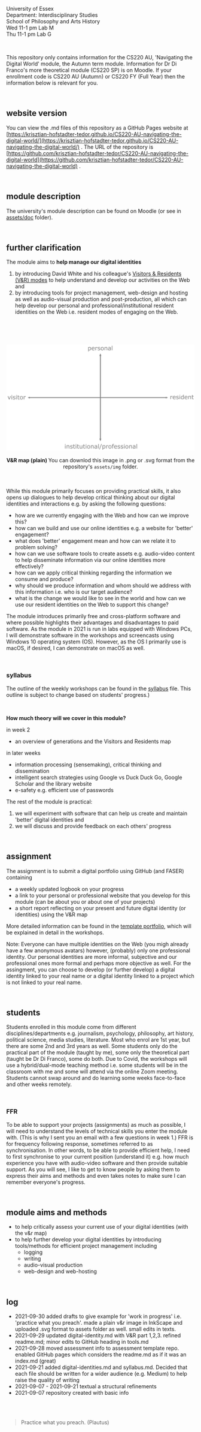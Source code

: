 <!--
#todo
## slides for Paula
## finish template
- explore last year's submissions
## finish digital-identities.md
## make screencast for GitHub, VSC, GitHub Desktop

## write here - publish on Medium (later)
  - write each file for Medium audience (and students) 
  - needs to be accessible here (or on khofstadter.com) as well as students might not have access to more than 5 articles, etc.
  - use 'you could read it on Medium' on the top of the file once published on Medium

## week 2 module outline/digital identity/assignment template
- finish digital-identity.md
- finish template repo
  - have a look at examples from last year and ARU
  - can they clone this repo or should the download/upload?
  - populate with all files needed (perhaps own v&r maps)
  - write assessment guide and rubric/checksheet

## syllabus w3 - w7
- GitHub repo
- tools.md
- other .md files
### screencasts
- find mic solution
- book lab M or G
- make screencasts in lab G

## labs
- option A: student computer or lecturn
- option B: mac with remote desktop
- any update about the little table?
- revised hybrid class teaching (how can audio sources be mixed efficiently)
- are breakout rooms in hybrid classes possible?

## compulsory induction
- what compusory induction do I have to do?

## address all themes in syllabus
- digital identities
- e-safety
- blogging
- social media
- multimedia production
- intelligent search strategies
- how are digital technologies transforming society?
- to what extent do digital technologies curb or enhance our rights and freedom?
- what digital skills are needed for the knowledge economy and a democratic society?
- how can we build and use our online identities?
- how might we use digital technologies as creative and engaging forms of communication?

## hex and performance
- who wants to perform?
-->

<!-- #todo can I add a custom title in an HTML head here? -->

University of Essex    
Department: Interdisciplinary Studies   
School of Philosophy and Arts History  
Wed 11-1 pm Lab M  
Thu 11-1 pm Lab G  

<br>
    
This repository only contains information for the CS220 AU, 'Navigating the Digital World' module, the Autumn term module. Information for Dr Di Franco's more theoretical module (CS220 SP) is on Moodle. If your enrollment code is CS220 AU (Autumn) or CS220 FY (Full Year) then the information below is relevant for you.

<br>

## website version
You can view the .md files of this repository as a GitHub Pages website at [https://krisztian-hofstadter-tedor.github.io/CS220-AU-navigating-the-digital-world/](https://krisztian-hofstadter-tedor.github.io/CS220-AU-navigating-the-digital-world/) . The URL of the repository is [https://github.com/krisztian-hofstadter-tedor/CS220-AU-navigating-the-digital-world](https://github.com/krisztian-hofstadter-tedor/CS220-AU-navigating-the-digital-world) .

<br>

## module description
The university's module description can be found on Moodle (or see in [assets/doc](https://github.com/krisztian-hofstadter-tedor/CS220-AU-navigating-the-digital-world/tree/main/assets/doc) folder).

<br>

## further clarification
The module aims to **help manage our digital identities**

1. by introducing David White and his colleague's [Visitors & Residents (V&R) modes](digital-identities.md/#visitors-and-residents) to help understand and develop our activities on the Web and 
2. by introducing tools for project management, web-design and hosting as well as audio-visual production and post-production, all which can help develop our personal and professional/institutional resident identities on the Web i.e. resident modes of engaging on the Web.

<br>

<br><br>![V&R map plain](assets/img/vr-map-plain.svg)<center><strong>V&R map (plain) </strong> You can downlod this image in .png or .svg format from the repository's `assets/img` folder.</center><br><br>

While this module primarily focuses on providing practical skills, it also opens up dialogues to help develop critical thinking about our digital identities and interactions e.g. by asking the following questions:

- how are we currently engaging with the Web and how can we improve this?
- how can we build and use our online identities e.g. a website for 'better' engagement?
- what does 'better' engagement mean and how can we relate it to problem solving?
- how can we use software tools to create assets e.g. audio-video content to help disseminate information via our online identities more effectively?
- how can we apply critical thinking regarding the information we consume and produce?
- why should we produce information and whom should we address with this information i.e. who is our target audience?
- what is the change we would like to see in the world and how can we use our resident identities on the Web to support this change?

The module introduces primarily free and cross-platform software and where possible highlights their advantages and disadvantages to paid software. As the module in 2021 is run in labs equipped with Windows PCs, I will demonstrate software in the workshops and screencasts using Windows 10 operating system (OS). However, as the OS I primarily use is macOS, if desired, I can demonstrate on macOS as well.

<br>

### syllabus
The outline of the weekly workshops can be found in the [syllabus](syllabus.md) file. This outline is subject to change based on students' progress.)

<br>

**How much theory will we cover in this module?**

in week 2
- an overview of generations and the Visitors and Residents map

in later weeks
- information processing (sensemaking), critical thinking and dissemination
- intelligent search strategies using Google vs Duck Duck Go, Google Scholar and the library website
- e-safety e.g. efficient use of passwords

The rest of the module is practical:
1. we will experiment with software that can help us create and maintain 'better' digital identities and 
2. we will discuss and provide feedback on each others' progress

<br>

## assignment
The assignment is to submit a digital portfolio using GitHub (and FASER) containing
- a weekly updated logbook on your progress
- a link to your personal or professional website that you develop for this module (can be about you or about one of your projects)
- a short report reflecting on your present and future digital identity (or identities) using the V&R map

More detailed information can be found in the [template portfolio](https://github.com/krisztian-hofstadter-tedor/CS220-AU-portfolio), which will be explained in detail in the workshops. 

Note: Everyone can have multiple identities on the Web (you migh already have a few anonymous avatars) however, (probably) only one professional identity. Our personal identities are more informal, subjective and our professional ones more formal and perhaps more objective as well. For the assingment, you can choose to develop (or further develop) a digital identity linked to your real name or a digital identity linked to a project which is not linked to your real name. 

<!-- ### assigment examples #todo: 
A few submissions from last year (Essex and ARU) to plant some ideas. 
-->

<br>

## students
Students enrolled in this module come from different disciplines/departments e.g. journalism, psychology, philosophy, art history, political science, media studies, literature. Most who enrol are 1st year, but there are some 2nd and 3rd years as well. Some students only do the practical part of the module (taught by me), some only the theoretical part (taught be Dr Di Franco), some do both. Due to Covid, the workshops will use a hybrid/dual-mode teaching method i.e. some students will be in the classroom with me and some will attend via the online Zoom meeting. Students cannot swap around and do learning some weeks face-to-face and other weeks remotely. 

<br>

### FFR
To be able to support your projects (assignments) as much as possible, I will need to understand the levels of technical skills you enter the module with. (This is why I sent you an email with a few questions in week 1.) FFR is for frequency following response, sometimes referred to as synchronisation. In other words, to be able to provide efficient help, I need to first synchronise to your current position (understand it) e.g. how much experience you have with audio-video software and then provide suitable support. As you will see, I like to get to know people by asking them to express their aims and methods and even takes notes to make sure I can remember everyone's progress. 

<br>

## module aims and methods
- to help critically assess your current use of your digital identities (with the v&r map)
- to help further develop your digital identities by introducing tools/methods for efficient project management including 
  - logging
  - writing
  - audio-visual production
  - web-design and web-hosting

<br>

## log
- 2021-09-30 added drafts to give example for 'work in progress' i.e. 'practice what you preach'.  made a plain v&r image in InkScape and uploaded .svg format to assets folder as well.  small edits in texts.
- 2021-09-29 updated digital-identity.md with V&R part 1,2,3.  refined readme.md; minor edits to GitHub heading in tools.md
- 2021-09-28 moved assessment info to assessment template repo.  enabled GitHub pages which considers the readme.md as if it was an index.md (great)    
- 2021-09-21 added digital-identities.md and syllabus.md. Decided that each file should be written for a wider audience (e.g. Medium) to help raise the quality of writing
- 2021-09-07 - 2021-09-21 textual a structural refinements
- 2021-09-07 repository created with basic info

<br><br>

> Practice what you preach. (Plautus)
